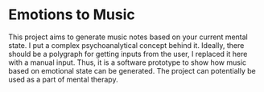 # Emotions to Music

This project aims to generate music notes based on your current mental state.
I put a complex psychoanalytical concept behind it.
Ideally, there should be a  polygraph for getting inputs from the user, I replaced it here with a manual input.
Thus, it is a software prototype to show how music based on emotional state can be generated.
The project can potentially be used as a part of mental therapy.
